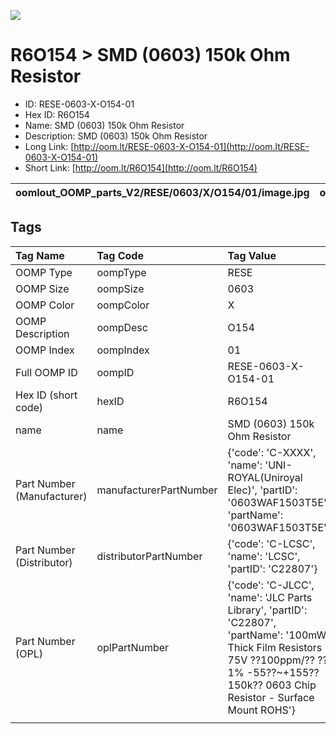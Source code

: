 


  
![][im]
# R6O154 > SMD (0603) 150k Ohm Resistor

- ID: RESE-0603-X-O154-01
- Hex ID: R6O154
- Name: SMD (0603) 150k Ohm Resistor
- Description: SMD (0603) 150k Ohm Resistor
- Long Link: [http://oom.lt/RESE-0603-X-O154-01](http://oom.lt/RESE-0603-X-O154-01)
- Short Link: [http://oom.lt/R6O154](http://oom.lt/R6O154)
  

|oomlout_OOMP_parts_V2/RESE/0603/X/O154/01/image.jpg|oomlout_OOMP_parts_V2/RESE/0603/X/O154/01/image_BOTTOM.jpg|oomlout_OOMP_parts_V2/RESE/0603/X/O154/01/image_RE.jpg||
| :---: | :---: | :---: | :---: |

## Tags
  

|Tag Name|Tag Code|Tag Value|
| :--- | :--- | :--- |
|OOMP Type|oompType|RESE|
|OOMP Size|oompSize|0603|
|OOMP Color|oompColor|X|
|OOMP Description|oompDesc|O154|
|OOMP Index|oompIndex|01|
|Full OOMP ID|oompID|RESE-0603-X-O154-01|
|Hex ID (short code)|hexID|R6O154|
|name|name|SMD (0603) 150k Ohm Resistor|
|Part Number (Manufacturer)|manufacturerPartNumber|{'code': 'C-XXXX', 'name': 'UNI-ROYAL(Uniroyal Elec)', 'partID': '0603WAF1503T5E', 'partName': '0603WAF1503T5E'}|
|Part Number (Distributor)|distributorPartNumber|{'code': 'C-LCSC', 'name': 'LCSC', 'partID': 'C22807'}|
|Part Number (OPL)|oplPartNumber|{'code': 'C-JLCC', 'name': 'JLC Parts Library', 'partID': 'C22807', 'partName': '100mW Thick Film Resistors 75V ??100ppm/?? ??1% -55??~+155?? 150k?? 0603  Chip Resistor - Surface Mount ROHS'}|
||||



[im]: RESE/0603/X/O154/01/image_450.jpg
